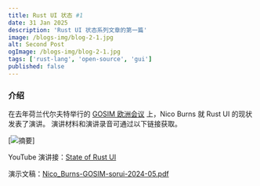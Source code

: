 ```yaml
---
title: Rust UI 状态 #1
date: 31 Jan 2025
description: 'Rust UI 状态系列文章的第一篇'
image: /blogs-img/blog-2-1.jpg
alt: Second Post
ogImage: /blogs-img/blog-2-1.jpg
tags: ['rust-lang', 'open-source', 'gui']
published: false
---
```


### 介绍

在去年荷兰代尔夫特举行的 [GOSIM 欧洲会议](https://europe2024.gosim.org/) 上，Nico Burns 就 Rust UI 的现状发表了演讲。
演讲材料和演讲录音可通过以下链接获取。

[![摘要](/blogs-img/blog-2-2.jpg)]

YouTube 演讲接：[State of Rust UI](https://youtu.be/G9vXU2oXVPw?si=Kj1bJon2bUdHWfcR)

演示文稿：[Nico_Burns-GOSIM-sorui-2024-05.pdf](https://cdn.prod.website-files.com/65d7e6309794c80135a17b0c/66424f229c41c4b4ec4f7cfb_Nico_Burns-GOSIM-sorui-2024-05.pdf)
